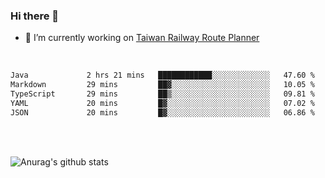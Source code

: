### Hi there 👋

- 🔭 I’m currently working on [Taiwan Railway Route Planner](https://github.com/Taiwan-Railway-Route-Planner)

<br/>

<!--START_SECTION:waka-->

```txt
Java             2 hrs 21 mins   ████████████░░░░░░░░░░░░░   47.60 %
Markdown         29 mins         ██▓░░░░░░░░░░░░░░░░░░░░░░   10.05 %
TypeScript       29 mins         ██▒░░░░░░░░░░░░░░░░░░░░░░   09.81 %
YAML             20 mins         █▓░░░░░░░░░░░░░░░░░░░░░░░   07.02 %
JSON             20 mins         █▓░░░░░░░░░░░░░░░░░░░░░░░   06.86 %
```

<!--END_SECTION:waka-->

<br/>
<br/>

![Anurag's github stats](https://github-readme-stats.vercel.app/api?username=DepickereSven&show_icons=true&theme=tokyonight)



<!--
**DepickereSven/DepickereSven** is a ✨ _special_ ✨ repository because its `README.md` (this file) appears on your GitHub profile.

Here are some ideas to get you started:

- 🔭 I’m currently working on ...
- 🌱 I’m currently learning ...
- 👯 I’m looking to collaborate on ...
- 🤔 I’m looking for help with ...
- 💬 Ask me about ...
- 📫 How to reach me: ...
- 😄 Pronouns: ...
- ⚡ Fun fact: ...
-->
